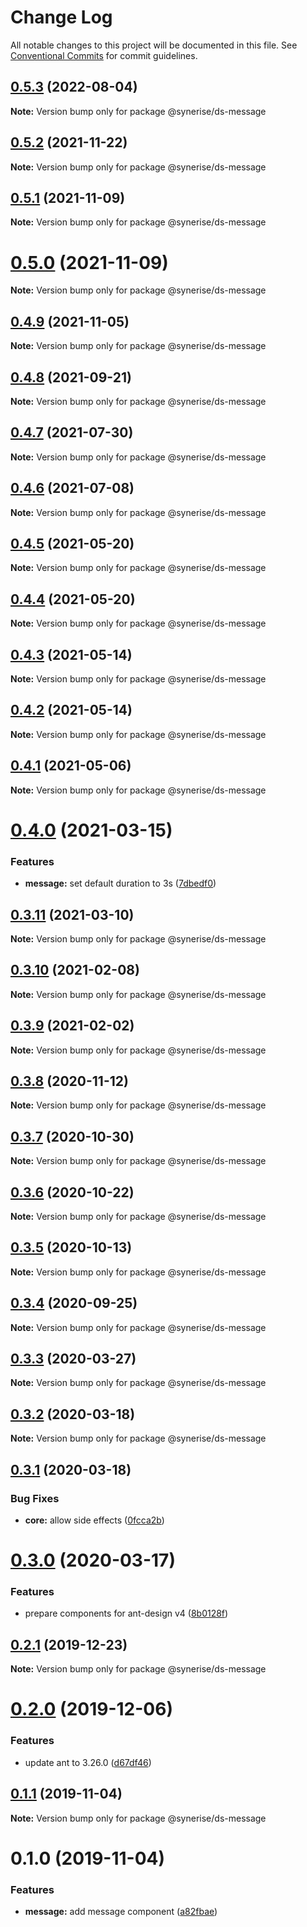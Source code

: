 # Change Log

All notable changes to this project will be documented in this file.
See [Conventional Commits](https://conventionalcommits.org) for commit guidelines.

## [0.5.3](https://github.com/Synerise/synerise-design/compare/@synerise/ds-message@0.5.2...@synerise/ds-message@0.5.3) (2022-08-04)

**Note:** Version bump only for package @synerise/ds-message





## [0.5.2](https://github.com/Synerise/synerise-design/compare/@synerise/ds-message@0.5.1...@synerise/ds-message@0.5.2) (2021-11-22)

**Note:** Version bump only for package @synerise/ds-message





## [0.5.1](https://github.com/Synerise/synerise-design/compare/@synerise/ds-message@0.4.8...@synerise/ds-message@0.5.1) (2021-11-09)

**Note:** Version bump only for package @synerise/ds-message





# [0.5.0](https://github.com/Synerise/synerise-design/compare/@synerise/ds-message@0.4.8...@synerise/ds-message@0.5.0) (2021-11-09)

**Note:** Version bump only for package @synerise/ds-message





## [0.4.9](https://github.com/Synerise/synerise-design/compare/@synerise/ds-message@0.4.8-alpha.3...@synerise/ds-message@0.4.9) (2021-11-05)

**Note:** Version bump only for package @synerise/ds-message





## [0.4.8](https://github.com/Synerise/synerise-design/compare/@synerise/ds-message@0.4.7...@synerise/ds-message@0.4.8) (2021-09-21)

**Note:** Version bump only for package @synerise/ds-message





## [0.4.7](https://github.com/Synerise/synerise-design/compare/@synerise/ds-message@0.4.6...@synerise/ds-message@0.4.7) (2021-07-30)

**Note:** Version bump only for package @synerise/ds-message





## [0.4.6](https://github.com/Synerise/synerise-design/compare/@synerise/ds-message@0.4.5...@synerise/ds-message@0.4.6) (2021-07-08)

**Note:** Version bump only for package @synerise/ds-message





## [0.4.5](https://github.com/Synerise/synerise-design/compare/@synerise/ds-message@0.4.4...@synerise/ds-message@0.4.5) (2021-05-20)

**Note:** Version bump only for package @synerise/ds-message





## [0.4.4](https://github.com/Synerise/synerise-design/compare/@synerise/ds-message@0.4.3...@synerise/ds-message@0.4.4) (2021-05-20)

**Note:** Version bump only for package @synerise/ds-message





## [0.4.3](https://github.com/Synerise/synerise-design/compare/@synerise/ds-message@0.4.2...@synerise/ds-message@0.4.3) (2021-05-14)

**Note:** Version bump only for package @synerise/ds-message





## [0.4.2](https://github.com/Synerise/synerise-design/compare/@synerise/ds-message@0.4.1...@synerise/ds-message@0.4.2) (2021-05-14)

**Note:** Version bump only for package @synerise/ds-message





## [0.4.1](https://github.com/Synerise/synerise-design/compare/@synerise/ds-message@0.4.0...@synerise/ds-message@0.4.1) (2021-05-06)

**Note:** Version bump only for package @synerise/ds-message





# [0.4.0](https://github.com/Synerise/synerise-design/compare/@synerise/ds-message@0.3.11...@synerise/ds-message@0.4.0) (2021-03-15)


### Features

* **message:** set default duration to 3s ([7dbedf0](https://github.com/Synerise/synerise-design/commit/7dbedf005d555c9b744fb08d1fbff32abe5b4c82))





## [0.3.11](https://github.com/Synerise/synerise-design/compare/@synerise/ds-message@0.3.10...@synerise/ds-message@0.3.11) (2021-03-10)

**Note:** Version bump only for package @synerise/ds-message





## [0.3.10](https://github.com/Synerise/synerise-design/compare/@synerise/ds-message@0.3.9...@synerise/ds-message@0.3.10) (2021-02-08)

**Note:** Version bump only for package @synerise/ds-message





## [0.3.9](https://github.com/Synerise/synerise-design/compare/@synerise/ds-message@0.3.8...@synerise/ds-message@0.3.9) (2021-02-02)

**Note:** Version bump only for package @synerise/ds-message





## [0.3.8](https://github.com/Synerise/synerise-design/compare/@synerise/ds-message@0.3.7...@synerise/ds-message@0.3.8) (2020-11-12)

**Note:** Version bump only for package @synerise/ds-message





## [0.3.7](https://github.com/Synerise/synerise-design/compare/@synerise/ds-message@0.3.6...@synerise/ds-message@0.3.7) (2020-10-30)

**Note:** Version bump only for package @synerise/ds-message





## [0.3.6](https://github.com/Synerise/synerise-design/compare/@synerise/ds-message@0.3.5...@synerise/ds-message@0.3.6) (2020-10-22)

**Note:** Version bump only for package @synerise/ds-message





## [0.3.5](https://github.com/Synerise/synerise-design/compare/@synerise/ds-message@0.3.4...@synerise/ds-message@0.3.5) (2020-10-13)

**Note:** Version bump only for package @synerise/ds-message





## [0.3.4](https://github.com/Synerise/synerise-design/compare/@synerise/ds-message@0.3.3...@synerise/ds-message@0.3.4) (2020-09-25)

**Note:** Version bump only for package @synerise/ds-message





## [0.3.3](https://github.com/Synerise/synerise-design/compare/@synerise/ds-message@0.3.2...@synerise/ds-message@0.3.3) (2020-03-27)

**Note:** Version bump only for package @synerise/ds-message





## [0.3.2](https://github.com/Synerise/synerise-design/compare/@synerise/ds-message@0.3.1...@synerise/ds-message@0.3.2) (2020-03-18)

**Note:** Version bump only for package @synerise/ds-message





## [0.3.1](https://github.com/Synerise/synerise-design/compare/@synerise/ds-message@0.3.0...@synerise/ds-message@0.3.1) (2020-03-18)


### Bug Fixes

* **core:** allow side effects ([0fcca2b](https://github.com/Synerise/synerise-design/commit/0fcca2b3476b539a60d6d21af5a43a7d32135868))





# [0.3.0](https://github.com/Synerise/synerise-design/compare/@synerise/ds-message@0.2.1...@synerise/ds-message@0.3.0) (2020-03-17)

### Features

- prepare components for ant-design v4 ([8b0128f](https://github.com/Synerise/synerise-design/commit/8b0128f4e8cd581bc522835a03412f9c78439def))

## [0.2.1](https://github.com/Synerise/synerise-design/compare/@synerise/ds-message@0.2.0...@synerise/ds-message@0.2.1) (2019-12-23)

**Note:** Version bump only for package @synerise/ds-message

# [0.2.0](https://github.com/Synerise/synerise-design/compare/@synerise/ds-message@0.1.1...@synerise/ds-message@0.2.0) (2019-12-06)

### Features

- update ant to 3.26.0 ([d67df46](https://github.com/Synerise/synerise-design/commit/d67df4605844fb09680096df333886db40cb7c32))

## [0.1.1](https://github.com/Synerise/synerise-design/compare/@synerise/ds-message@0.1.0...@synerise/ds-message@0.1.1) (2019-11-04)

**Note:** Version bump only for package @synerise/ds-message

# 0.1.0 (2019-11-04)

### Features

- **message:** add message component ([a82fbae](https://github.com/Synerise/synerise-design/commit/a82fbae03d79b6bbe09082f7e6b67992dcd62782))

